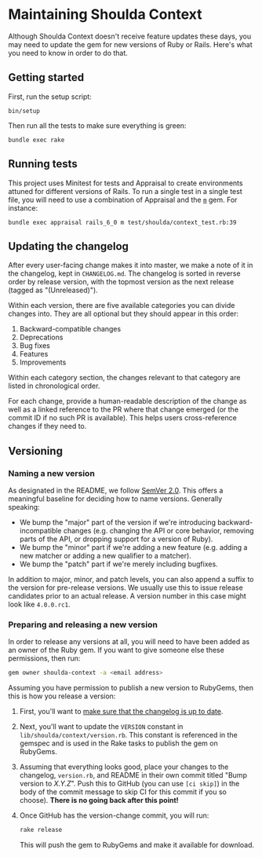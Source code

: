 # Maintaining Shoulda Context

Although Shoulda Context doesn't receive feature updates these days, you may
need to update the gem for new versions of Ruby or Rails. Here's what you need
to know in order to do that.

## Getting started

First, run the setup script:

    bin/setup

Then run all the tests to make sure everything is green:

    bundle exec rake

## Running tests

This project uses Minitest for tests and Appraisal to create environments
attuned for different versions of Rails. To run a single test in a single test
file, you will need to use a combination of Appraisal and the [`m`][m] gem. For
instance:

[m]: https://github.com/qrush/m

    bundle exec appraisal rails_6_0 m test/shoulda/context_test.rb:39

## Updating the changelog

After every user-facing change makes it into master, we make a note of it in the
changelog, kept in `CHANGELOG.md`. The changelog is sorted in reverse order by
release version, with the topmost version as the next release (tagged as
"(Unreleased)").

Within each version, there are five available categories you can divide changes
into. They are all optional but they should appear in this order:

1. Backward-compatible changes
1. Deprecations
1. Bug fixes
1. Features
1. Improvements

Within each category section, the changes relevant to that category are listed
in chronological order.

For each change, provide a human-readable description of the change as well as a
linked reference to the PR where that change emerged (or the commit ID if no
such PR is available). This helps users cross-reference changes if they need to.

## Versioning

### Naming a new version

As designated in the README, we follow [SemVer 2.0][semver]. This offers a
meaningful baseline for deciding how to name versions. Generally speaking:

[semver]: https://semver.org/spec/v2.0.0.html

* We bump the "major" part of the version if we're introducing
  backward-incompatible changes (e.g. changing the API or core behavior,
  removing parts of the API, or dropping support for a version of Ruby).
* We bump the "minor" part if we're adding a new feature (e.g. adding a new
  matcher or adding a new qualifier to a matcher).
* We bump the "patch" part if we're merely including bugfixes.

In addition to major, minor, and patch levels, you can also append a
suffix to the version for pre-release versions. We usually use this to issue
release candidates prior to an actual release. A version number in this case
might look like `4.0.0.rc1`.

### Preparing and releasing a new version

In order to release any versions at all, you will need to have been added as
an owner of the Ruby gem. If you want to give someone else these permissions,
then run:

```bash
gem owner shoulda-context -a <email address>
```

Assuming you have permission to publish a new version to RubyGems, then this is
how you release a version:

1. First, you'll want to [make sure that the changelog is up to
   date](#updating-the-changelog).

2. Next, you'll want to update the `VERSION` constant in
   `lib/shoulda/context/version.rb`. This constant is referenced in the
   gemspec and is used in the Rake tasks to publish the gem on RubyGems.

3. Assuming that everything looks good, place your changes to the changelog,
   `version.rb`, and README in their own commit titled "Bump version to
   *X.Y.Z*". Push this to GitHub (you can use `[ci skip]`) in the body of the
   commit message to skip CI for this commit if you so choose). **There is no
   going back after this point!**

6. Once GitHub has the version-change commit, you will run:

   ```bash
   rake release
   ```

   This will push the gem to RubyGems and make it available for download.
